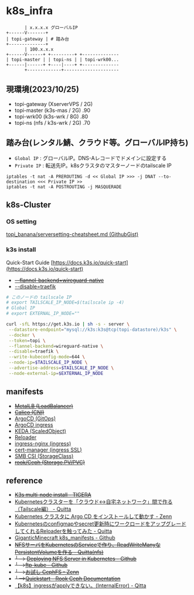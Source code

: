 # k8s_infra
```
       | x.x.x.x グローバルIP
+------V-------+
| topi-gateway | # 踏み台 
+--------------+
       | 100.x.x.x
+------V------+ +---------+ +--------------
| topi-master | | topi-ns | | topi-wrk00...
+------|------+ +----|----+ +--------------
       +-------------+---------------------
```
## 現環境(2023/10/25)
- topi-gateway (XserverVPS / 2G)
- topi-master (k3s-mas / 2G) .90
- topi-wrk00 (k3s-wrk / 8G) .80
- topi-ns (nfs / k3s-wrk / 2G) .70


## 踏み台(レンタル鯖、クラウド等。グローバルIP持ち)
- `Global IP` : グローバルIP。DNS-Aレコードでドメインに設定する
- `Private IP` : 転送先IP。k8sクラスタのマスターノードのtailscale IP
```
iptables -t nat -A PREROUTING -d << Global IP >>> -j DNAT --to-destination <<< Private IP >>
iptables -t nat -A POSTROUTING -j MASQUERADE
```

## k8s-Cluster
### OS setting
[topi_banana/serversetting-cheatsheet.md (GithubGist)](https://gist.github.com/topi-banana/1916956b9c54af544dc576d3fe159e0b)
### k3s install
Quick-Start Guide [https://docs.k3s.io/quick-start](https://docs.k3s.io/quick-start)
- ~~[--flannel-backend=wireguard-native](https://github.com/k3s-io/k3s/issues/6255#issuecomment-1278872178)~~
- [--disable=traefik](https://docs.k3s.io/networking#:~:text=servers%20with%20the-,%2D%2Ddisable%3Dtraefik,-flag.)

```sh
# このノードの tailscale IP
# export TAILSCALE_IP_NODE=$(tailscale ip -4)
# Global IP
# export EXTERNAL_IP_NODE=""

curl -sfL https://get.k3s.io | sh -s - server \
 --datastore-endpoint="mysql://k3s:k3s@tcp(topi-datastore)/k3s" \
 --docker \
 --token=topi \
 --flannel-backend=wireguard-native \
 --disable=traefik \
 --write-kubeconfig-mode=644 \
 --node-ip=$TAILSCALE_IP_NODE \
 --advertise-address=$TAILSCALE_IP_NODE \
 --node-external-ip=$EXTERNAL_IP_NODE
```


## manifests
- ~~[MetalLB (LoadBalancer)](https://metallb.universe.tf/installation/#installation-by-manifest)~~
- ~~[Calico (CNI)](https://github.com/projectcalico/calico/blob/v3.26.3/manifests/calico.yaml)~~
- [ArgoCD (GitOps)](https://argo-cd.readthedocs.io/en/stable/getting_started)
- [ArgoCD ingress](https://raw.githubusercontent.com/topi-banana/k8s_infra/main/manifests/argocd-ingress.yaml)
- [KEDA (ScaledObject)](https://keda.sh/docs/2.11/deploy/#yaml)
- [Reloader](https://github.com/stakater/Reloader#deploying-to-kubernetes)
- [ingress-nginx (ingress)](https://github.com/kubernetes/ingress-nginx/blob/main/docs/deploy)
- [cert-manager (ingress SSL)](https://cert-manager.io/docs/installation/kubectl)
- [SMB CSI (StorageClass)](https://cloud.google.com/kubernetes-engine/docs/how-to/access-smb-volume?hl=ja)
- ~~[rook/Ceph (Storage,PV/PVC)](https://github.com/rook/rook)~~

## reference
- ~~[K3s multi-node install - TIGERA](https://docs.tigera.io/calico/latest/getting-started/kubernetes/k3s/multi-node-install)~~
- [Kubernetesクラスターを「クラウド↔自宅ネットワーク」間で作る（Tailscale編） - Quitta](https://qiita.com/showchan33/items/7500bcb73b10be437e49)
- [Kubernetes クラスタに Argo CD をインストールして動かす - Zenn](https://zenn.dev/kou_pg_0131/articles/argocd-getting-started)
- [Kubernetesのconfigmapやsecret更新時にワークロードをアップグレードしてくれるReloaderを触ってみた - Quitta](https://qiita.com/asmg07/items/b8e699bc30e5c16b2022)
- [GiganticMinecraft k8s_manifests - Github](https://github.com/GiganticMinecraft/seichi_infra/tree/main/seichi-onp-k8s/manifests/seichi-kubernetes/app-templates/minecraft-gateway-bungeecord)
- ~~[NFSサーバをKubernetesのServiceで作り、ReadWriteManyなPersistentVolumeを作る - Quitta(nfs)](https://qiita.com/showchan33/items/fa3dadc546d4ae5e8c09)~~
- ~~└--> [Deploying NFS Server in Kubernetes - Github](https://github.com/appscode/third-party-tools/tree/master/storage/nfs)~~
- ~~└-->[ftp-kube - Github](https://github.com/latonaio/ftp-kube)~~
- ~~└-->[お試し CephFS - Zenn](https://zenn.dev/t_ume/articles/adedeb6e7bd7ce)~~
- ~~└-->[Quickstart - Rook Ceph Documentation](https://rook.github.io/docs/rook/v1.12/Getting-Started/quickstart/)~~
- [【k8s】ingressがapplyできない。(InternalError) - Qitta](https://qiita.com/magisystem0408/items/48bca4496962fd508556)
